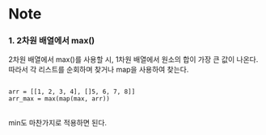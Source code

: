 # Note

### 1. 2차원 배열에서 max()
2차원 배열에서 max()를 사용할 시, 1차원 배열에서 원소의 합이 가장 큰 값이 나온다. 
따라서 각 리스트를 순회하며 찾거나 map을 사용하여 찾는다.

<pre>
<code>
arr = [[1, 2, 3, 4], []5, 6, 7, 8]]
arr_max = max(map(max, arr))
</code>
</pre>

min도 마찬가지로 적용하면 된다.
